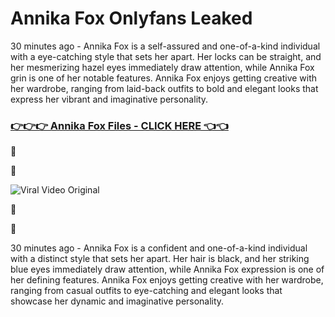 # Annika Fox Onlyfans Leaked

<p>30 minutes ago - Annika Fox is a self-assured and one-of-a-kind individual with a eye-catching style that sets her apart. Her locks can be straight, and her mesmerizing hazel eyes immediately draw attention, while Annika Fox grin is one of her notable features. Annika Fox enjoys getting creative with her wardrobe, ranging from laid-back outfits to bold and elegant looks that express her vibrant and imaginative personality.</p><p>
<h3><a href="https://fansleaks.com-getfree.pro/annika-fox" rel="nofollow">👉👉👉 Annika Fox Files - CLICK HERE 👈👈</a></h3>
<p>🔻</p>
<p>🔻</p> <p>
<a href="https://fansleaks.com-getfree.pro/annika-fox" rel="nofollow"><img src="https://i.imgur.com/0ZbtXZ5.gif" alt="Viral Video Original" style="max-width: 100%; display: inline-block;" data-target="animated-image.originalImage"></a>
<p>🔻</p>
<p>🔻</p> <p>30 minutes ago - Annika Fox is a confident and one-of-a-kind individual with a distinct style that sets her apart. Her hair is black, and her striking blue eyes immediately draw attention, while Annika Fox expression is one of her defining features. Annika Fox enjoys getting creative with her wardrobe, ranging from casual outfits to eye-catching and elegant looks that showcase her dynamic and imaginative personality.</p>